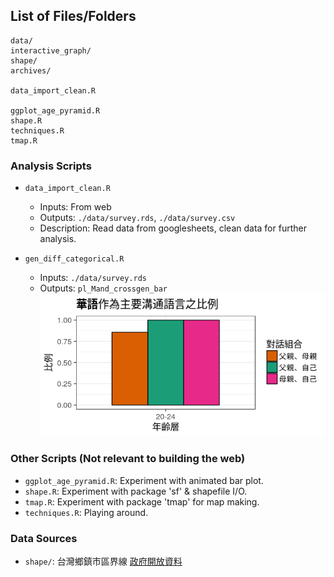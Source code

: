 ## List of Files/Folders

```
data/
interactive_graph/
shape/
archives/

data_import_clean.R

ggplot_age_pyramid.R
shape.R
techniques.R
tmap.R
```

### Analysis Scripts
- `data_import_clean.R`
    - Inputs: From web
    - Outputs: `./data/survey.rds`, `./data/survey.csv`  
    - Description: Read data from googlesheets, clean data for further analysis.

- `gen_diff_categorical.R`
    - Inputs: `./data/survey.rds`
    - Outputs: `pl_Mand_crossgen_bar`  
      ![](../web_source/out_graph/Mand_usage_age_group.png)


### Other Scripts (Not relevant to building the web)
- `ggplot_age_pyramid.R`: Experiment with animated bar plot.
- `shape.R`: Experiment with package 'sf' & shapefile I/O.
- `tmap.R`: Experiment with package 'tmap' for map making.
- `techniques.R`: Playing around.

### Data Sources
- `shape/`: 台灣鄉鎮市區界線 [政府開放資料](https://data.gov.tw/dataset/7441)

